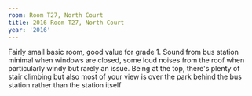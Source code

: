 ```yaml
---
room: Room T27, North Court
title: 2016 Room T27, North Court
year: '2016'
---
```


Fairly small basic room, good value for grade 1. Sound from bus station minimal when windows are closed, some loud noises from the roof when particularly windy but rarely an issue. Being at the top, there's plenty of stair climbing but also most of your view is over the park behind the bus station rather than the station itself